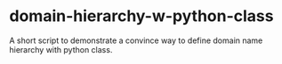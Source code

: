 # domain-hierarchy-w-python-class
A short script to demonstrate a convince way to define domain name hierarchy with python class.
